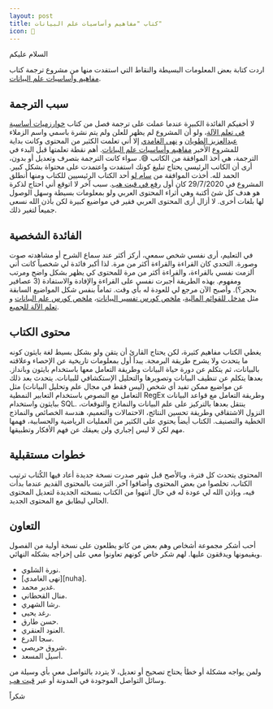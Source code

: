 ```yaml
---  
layout: post
title: كتاب "مفاهيم وأساسيات علم البيانات"
icon: 📕
---  
```


السلام عليكم

اردت كتابة بعض المعلومات البسيطة والنقاط التي استفدت منها من مشروع ترجمة كتاب [مفاهيم وأساسيات علم البيانات](https://alioh.github.io/ds-100-ar/).

## سبب الترجمة

لا أخفيكم الفائدة الكبيرة عندما عملت على ترجمة فصل من كتاب [خوارزميات أساسية في تعلم الآلة](https://alioh.github.io/100MLBook-Chapter3/)، ولو أن المشروع لم يظهر للعلن ولم يتم نشرة باسمي واسم الزملاء [عبدالعزيز الطويان](https://github.com/iamaziz) و [نهى الغامدي](https://github.com/Nuhagh) إلا أني تعلمت الكثير من المحتوى وكانت بداية للمشروع الأخير [مفاهيم وأساسيات علم البيانات](https://alioh.github.io/ds-100-ar/). أهم نقطة تعلمتها قبل البدء في الترجمة، هي أخذ الموافقة من الكاتب 😅. سواء كانت الترجمة بتصرف وتعديل أو بدون، أرى أن الكاتب الرئيسي يحتاج تبليغ كونك استفدت واعتمدت على محتواة بشكل كبير. الحمد لله. أخذت الموافقة من [سام لو](https://www.samlau.me/) أحد الكتاب الرئيسيين للكتاب ومنها أنطلق المشروع في 29/7/2020 كان أول [رفع في قيت هب](https://github.com/alioh/ds-100-ar/tree/c3975bede63f65d86e5d8088f2b7ac274d6f6cef). سبب آخر لا اتوقع أني احتاج لذكرة هو هدف كل شئ أكتبة وهي أثراء المحتوى العربي ولو بمعلومات بسيطة وسهل الوصول لها بلغات أخرى. لا أزال أرى المحتوى العربي فقير في مواضيع كبيرة لكن بأذن الله نسعى جميعاً لتغير ذلك. 

## الفائدة الشخصية

في التعليم، أرى نفسي شخص سمعي، أركز أكثر عند سماع الشرح أو مشاهدته صوت وصورة. التحدي كان القراءة والقراءة أكثر من مرة. لذا أكبر فائدة لي شخصياً كانت أني ألزمت نفسي بالقراءة، والقراءة أكثر من مرة للمحتوى كي يظهر بشكل واضح ومرتب ومفهوم. بهذه الطريقة أجبرت نفسي على القراءة والإفادة والاستفادة (3 عصافير بحجر؟). وأصبح الآن مرجع لي للعودة له بأي وقت. تماماً بنفس شكل المواضيع السابقة مثل [مدخل للقوائم المالية](https://alioh.github.io/performance-management/)، [ملخص كورس تفسير البيانات](https://alioh.github.io/QI104/)، [ملخص كورس علم البيانات](https://alioh.github.io/DSND-Notes-1/) و [تعلم الآلة للجميع](https://alioh.github.io/Machine-Learning-for-Everyone-1/).

## محتوى الكتاب

يغطي الكتاب مفاهيم كثيرة، لكن يحتاج القارئ أن يتقن ولو بشكل بسيط لغة بايثون كونه ما يتحدث ولا يشرح طريقة البرمجة. يبدأ أول بمعلومات تاريخية عن الإحصاء وعلاقته بالبيانات، ثم يتكلم عن دورة حياة البيانات وطريقة التعامل معها باستخدام بايثون وبانداز. بعدها يتكلم عن تنظيف البيانات وتصويرها والتحليل الإستكشافي للبيانات. يتحدث بعد ذلك عن مواضيع ممكن تفيد أي شخص (ليس فقط في مجال علم وتحليل البيانات) مثل التعامل مع النصوص باستخدام التعابير النمطية RegEx وطريقة التعامل مع قواعد البيانات ببايثون واستخدام SQL. ينتقل بعدها بالتركيز على علم البيانات والنماذج والتوقعات، النزول الاشتقاقي وطريقة تحسين النتائج، الاحتمالات والتعميم، هندسة الخصائص والنماذج الخطية والتصنيف. الكتاب أيضاً يحتوي على الكثير من العمليات الرياضية والحسابية، فهمها مهم لكن لا ليس إجباري ولن يعيقك عن فهم الأفكار وتطبيقها.

## خطوات مستقبلية

المحتوى يتحدث كل فترة، وبالأصح قبل شهر صدرت نسخة جديدة أعاد فيها الكُتاب ترتيب الكتاب، تخلصوا من بعض المحتوى وأضافوا آخر. التزمت بالمحتوى القديم عندما بدأت فيه، وبإذن الله لي عودة له في حال انتهوا من الكتاب بنسخته الجديدة لتعديل المحتوى الحالي ليطابق مع المحتوى الجديد.

## التعاون

أحب أشكر مجموعة أشخاص وهم بعض من كانو يطلعون على نسخة أولية من الفصول ويقيمونها ويدققون عليها. لهم شكر خاص كونهم تعاونوا معي على إخراجه بشكله النهائي.

- نورة الشلوي.
- [نهى الغامدي][nuha].
- غدير محمد.
- منال القحطاني.
- رشا الشهري.
- رغد يحيى.
- حسن طارق.
- العنود العنقري.
- سجا الدرع.
- شروق حريصي.
- أسيل المسعد.

ولمن يواجه مشكلة أو خطأ يحتاج تصحيح أو تعديل، لا يتردد بالتواصل معي بأي وسيلة من وسائل التواصل الموجودة في المدونة أو عبر [قيت هب](https://github.com/alioh/ds-100-ar/issues/new).


شكراً
